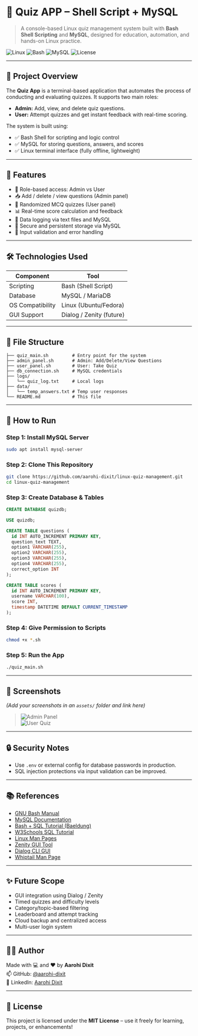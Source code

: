# 🧠 Quiz APP – Shell Script + MySQL

> A console-based Linux quiz management system built with **Bash Shell Scripting** and **MySQL**, designed for education, automation, and hands-on Linux practice.

![Linux](https://img.shields.io/badge/platform-linux-informational)
![Bash](https://img.shields.io/badge/language-bash-brightgreen)
![MySQL](https://img.shields.io/badge/database-mysql-orange)
![License](https://img.shields.io/badge/license-MIT-blue)

---

## 📌 Project Overview

The **Quiz App** is a terminal-based application that automates the process of conducting and evaluating quizzes. It supports two main roles:
- **Admin:** Add, view, and delete quiz questions.
- **User:** Attempt quizzes and get instant feedback with real-time scoring.

The system is built using:
- ✅ Bash Shell for scripting and logic control  
- ✅ MySQL for storing questions, answers, and scores  
- ✅ Linux terminal interface (fully offline, lightweight)

---

## 🎯 Features

- 🔐 Role-based access: Admin vs User  
- 📥 Add / delete / view questions (Admin panel)  
- 🧾 Randomized MCQ quizzes (User panel)  
- 📊 Real-time score calculation and feedback  
- 📁 Data logging via text files and MySQL  
- 💾 Secure and persistent storage via MySQL  
- 🧪 Input validation and error handling  

---

## 🛠️ Technologies Used

| Component        | Tool                    |
|------------------|-------------------------|
| Scripting        | Bash (Shell Script)     |
| Database         | MySQL / MariaDB         |
| OS Compatibility | Linux (Ubuntu/Fedora)   |
| GUI Support      | Dialog / Zenity (future)|

---

## 📂 File Structure

```
├── quiz_main.sh         # Entry point for the system
├── admin_panel.sh       # Admin: Add/Delete/View Questions
├── user_panel.sh        # User: Take Quiz
├── db_connection.sh     # MySQL credentials
├── logs/
│   └── quiz_log.txt     # Local logs
├── data/
│   └── temp_answers.txt # Temp user responses
└── README.md            # This file
```

---

## 🚀 How to Run

### Step 1: Install MySQL Server
```bash
sudo apt install mysql-server
```

### Step 2: Clone This Repository
```bash
git clone https://github.com/aarohi-dixit/linux-quiz-management.git
cd linux-quiz-management
```

### Step 3: Create Database & Tables
```sql
CREATE DATABASE quizdb;

USE quizdb;

CREATE TABLE questions (
  id INT AUTO_INCREMENT PRIMARY KEY,
  question_text TEXT,
  option1 VARCHAR(255),
  option2 VARCHAR(255),
  option3 VARCHAR(255),
  option4 VARCHAR(255),
  correct_option INT
);

CREATE TABLE scores (
  id INT AUTO_INCREMENT PRIMARY KEY,
  username VARCHAR(100),
  score INT,
  timestamp DATETIME DEFAULT CURRENT_TIMESTAMP
);
```

### Step 4: Give Permission to Scripts
```bash
chmod +x *.sh
```

### Step 5: Run the App
```bash
./quiz_main.sh
```

---

## 📸 Screenshots

*(Add your screenshots in an `assets/` folder and link here)*  
> ![Admin Panel](assets/admin-panel.png)  
> ![User Quiz](assets/user-panel.png)

---

## 🔒 Security Notes

- Use `.env` or external config for database passwords in production.
- SQL injection protections via input validation can be improved.

---

## 📚 References

- [GNU Bash Manual](https://www.gnu.org/software/bash/manual/)
- [MySQL Documentation](https://dev.mysql.com/doc/)
- [Bash + SQL Tutorial (Baeldung)](https://www.baeldung.com/linux/bash-script-mysql)
- [W3Schools SQL Tutorial](https://www.w3schools.com/sql/)
- [Linux Man Pages](https://man7.org/linux/man-pages/)
- [Zenity GUI Tool](https://help.gnome.org/users/zenity/stable/)
- [Dialog CLI GUI](https://invisible-island.net/dialog/)
- [Whiptail Man Page](https://linux.die.net/man/1/whiptail)

---

## ✨ Future Scope

- GUI integration using Dialog / Zenity  
- Timed quizzes and difficulty levels  
- Category/topic-based filtering  
- Leaderboard and attempt tracking  
- Cloud backup and centralized access  
- Multi-user login system  

---

## 👩‍💻 Author

Made with 💻 and ❤️ by **Aarohi Dixit**  
📫 GitHub: [@aarohi-dixit](https://github.com/aarohi-dixit)  
🔗 LinkedIn: [Aarohi Dixit](https://linkedin.com/in/aarohidixit)

---

## 📄 License

This project is licensed under the **MIT License** – use it freely for learning, projects, or enhancements!
